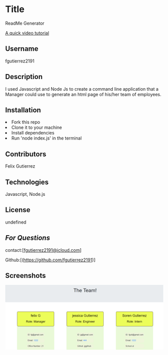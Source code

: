   # Title
  ReadMe Generator

   [A quick video tutorial](https://drive.google.com/file/d/1814IwGPqu1Bi686itZLJc6FNHztk_9PZ/view)

  ## Username
  fgutierrez2191

  ## Description
  I used Javascript and Node Js to create a command line application that a Manager could use to generate an html page of his/her team of employees.

  ## Installation
  <li>Fork this repo </li>
<li>Clone it to your machine</li>
<li>Install dependencies </li>
<li>Run 'node index.js' in the terminal</li>

  ## Contributors
  Felix Gutierrez

  ## Technologies
  Javascript, Node.js

  ## License
  undefined

  ## *For Questions*
  contact:[fgutierrez2191@icloud.com]

  Github:[(https://github.com/fgutierrez2191)]

  <h2 id= "screenshots">Screenshots</h2>
<img src="assets/teamprofilegenerator.png" alt="screenshot of the app">
